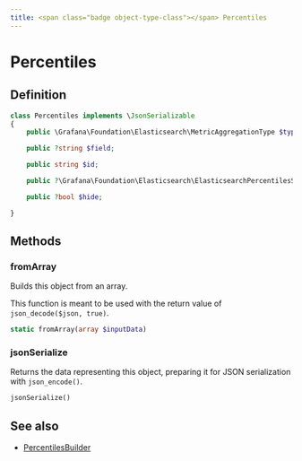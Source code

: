 ```yaml
---
title: <span class="badge object-type-class"></span> Percentiles
---
```

# <span class="badge object-type-class"></span> Percentiles

## Definition

```php
class Percentiles implements \JsonSerializable
{
    public \Grafana\Foundation\Elasticsearch\MetricAggregationType $type;

    public ?string $field;

    public string $id;

    public ?\Grafana\Foundation\Elasticsearch\ElasticsearchPercentilesSettings $settings;

    public ?bool $hide;

}
```
## Methods

### <span class="badge object-method"></span> fromArray

Builds this object from an array.

This function is meant to be used with the return value of `json_decode($json, true)`.

```php
static fromArray(array $inputData)
```

### <span class="badge object-method"></span> jsonSerialize

Returns the data representing this object, preparing it for JSON serialization with `json_encode()`.

```php
jsonSerialize()
```

## See also

 * <span class="badge builder"></span> [PercentilesBuilder](./builder-PercentilesBuilder.md)
